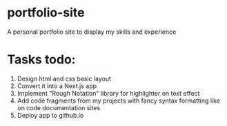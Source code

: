 # portfolio-site
A personal portfolio site to display my skills and experience

# Tasks todo:
1. Design html and css basic layout
2. Convert it into a Next.js app
3. Implement "Rough Notation" library for highlighter on text effect
4. Add code fragments from my projects with fancy syntax formatting like on code documentation sites
5. Deploy app to github.io